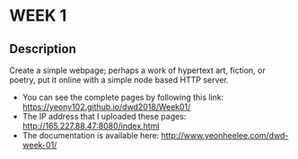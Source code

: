 # WEEK 1
## Description
Create a simple webpage; perhaps a work of hypertext art, fiction, or poetry, put it online with a simple node based HTTP server.
* You can see the complete pages by following this link: https://yeony102.github.io/dwd2018/Week01/
* The IP address that I uploaded these pages: http://165.227.88.47:8080/index.html
* The documentation is available here: http://www.yeonheelee.com/dwd-week-01/ 
